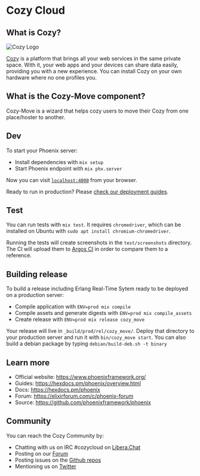 Cozy Cloud
==========

## What is Cozy?

![Cozy Logo](https://cdn.rawgit.com/cozy/cozy-guidelines/master/templates/cozy_logo_small.svg)

[Cozy](https://cozy.io) is a platform that brings all your web services in the
same private space. With it, your web apps and your devices can share data
easily, providing you with a new experience. You can install Cozy on your own
hardware where no one profiles you.

## What is the Cozy-Move component?

Cozy-Move is a wizard that helps cozy users to move their Cozy from one place/hoster
to another.

## Dev

To start your Phoenix server:

  * Install dependencies with `mix setup`
  * Start Phoenix endpoint with `mix phx.server`

Now you can visit [`localhost:4000`](http://localhost:4000) from your browser.

Ready to run in production? Please [check our deployment guides](https://hexdocs.pm/phoenix/deployment.html).

## Test

You can run tests with `mix test`. It requires `chromedriver`, which can be
installed on Ubuntu with `sudo apt install chromium-chromedriver`.

Running the tests will create screenshots in the `test/screenshots`
directory. The CI will upload them to [Argos CI](https://www.argos-ci.com/)
in order to compare them to a reference.

## Building release

To build a release including Erlang Real-Time Sytem ready to be deployed on a
production server:

  * Compile application with `ENV=prod mix compile`
  * Compile assets and generate digests with `ENV=prod mix compile_assets`
  * Create release with `ENV=prod mix release cozy_move`

Your release will live in `_build/prod/rel/cozy_move/`.
Deploy that directory to your production server and run it with
`bin/cozy_move start`. You can also build a debian package by typing
`debian/build-deb.sh -t binary`

## Learn more

  * Official website: https://www.phoenixframework.org/
  * Guides: https://hexdocs.pm/phoenix/overview.html
  * Docs: https://hexdocs.pm/phoenix
  * Forum: https://elixirforum.com/c/phoenix-forum
  * Source: https://github.com/phoenixframework/phoenix

## Community

You can reach the Cozy Community by:

* Chatting with us on IRC #cozycloud on [Libera.Chat](https://web.libera.chat/#cozycloud)
* Posting on our [Forum](https://forum.cozy.io)
* Posting issues on the [Github repos](https://github.com/cozy/)
* Mentioning us on [Twitter](https://twitter.com/cozycloud)
